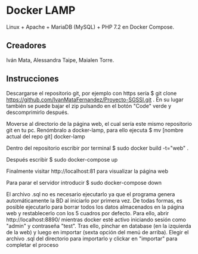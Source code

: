 
# Docker LAMP
Linux + Apache + MariaDB (MySQL) + PHP 7.2 en Docker Compose.


## Creadores
Iván Mata, Alessandra Taipe, Maialen Torre.

## Instrucciones

Descargarse el repositorio git, por ejemplo con https sería $ git clone https://github.com/IvanMataFernandez/Proyecto-SGSSI.git . En su lugar también se puede bajar el zip
pulsando en el botón "Code" verde y descomprimirlo después.

Moverse al directorio de la página web, el cual sería este mismo repositorio git en tu pc. Renómbralo a docker-lamp, para ello ejecuta $ mv [nombre actual del repo git] docker-lamp  
 
Dentro del repositorio escribir por terminal $ sudo docker build -t="web" .

Después escribir $ sudo docker-compose up

Finalmente visitar http://localhost:81 para visualizar la página web

Para parar el servidor introducir $ sudo docker-compose down


El archivo .sql no es necesario ejecutarlo ya que el programa genera automáticamente
la BD al iniciarlo por primera vez. De todas formas, es posible ejecutarlo para 
borrar todos los datos almacenados en la página web y restablecerlo con los 5 cuadros por defecto. 
Para ello, abrir http://localhost:8890/ mientras docker esté activo iniciando sesión 
como "admin" y contraseña "test". Tras ello, pinchar en database (en la izquierda de la web)
y luego en importar (sexta opción del menú de arriba). Elegir el archivo .sql del directorio
para importarlo y clickar en "importar" para completar el proceso


